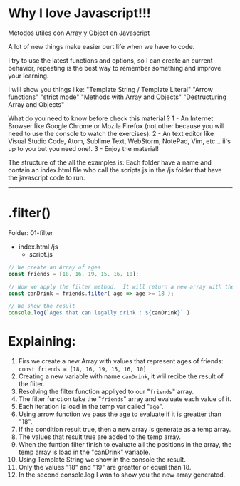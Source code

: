 # Why I love Javascript!!!

Métodos útiles con Array y Object en Javascript

A lot of new things make easier ourt life when we have to code.

I try to use the latest functions and options, so I can create an current behavior, repeating is the best way to remember something and improve your learning.

I will show you things like:
"Template String / Template Literal"
"Arrow functions"
"strict mode"
"Methods with Array and Objects"
"Destructuring Array and Objects" 


What do you need to know before check this material ?
1 - An Internet Browser like Google Chrome or Mozila Firefox (not other because you will need to use the console to watch the exercises).
2 - An text editor like Visual Studio Code, Atom, Sublime Text, WebStorm, NotePad, Vim, etc... ii's up to you but you need one!.
3 - Enjoy the material!



The structure of the all the examples is:
Each folder have a name and contain an index.html file who call the scripts.js in the /js folder that have the javascript code to run.

---

#  .filter()
Folder: 01-filter
- index.html
/js
  - script.js

```javascript
// We create an Array of ages
const friends = [18, 16, 19, 15, 16, 10];

// Now we apply the filter method.  It will return a new array with the results.
const canDrink = friends.filter( age => age >= 18 );

// We show the result
console.log(`Ages that can legally drink : ${canDrink}` )
```

# Explaining:

1. Firs we create a new Array with values that represent ages of friends: `const friends = [18, 16, 19, 15, 16, 10]`
2. Creating a new variable with name `canDrink`, it wlil recibe the result of the fliter.
3. Resolving the filter function appliyed to our "`friends`" array.
4. The filter function take the "`friends`" array and evaluate each value of it.
5. Each iteration is load in the temp var called "`age`".
6. Using arrow function we pass the age to evaluate if it is greatter than "18".
7. If the condition result true, then a new array is generate as a temp array.
8. The values that result true are added to the temp array.
9. When the funtion filter finish to evaluate all the positions in the array, the temp array is load in the "canDrink" variable.
10. Using Template String we show in the console the result.
11. Only the values "18" and "19" are greatter or equal than 18.
12. In the second console.log I wan to show you the new array generated.

